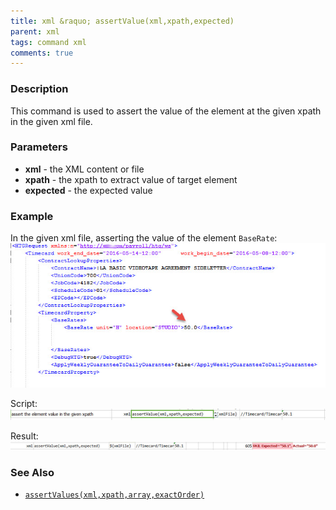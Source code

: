 ```yaml
---
title: xml &raquo; assertValue(xml,xpath,expected)
parent: xml
tags: command xml
comments: true
---
```



### Description
This command is used to assert the value of the element at the given xpath in the given xml file.


### Parameters
- **xml** - the XML content or file
- **xpath** \- the xpath to extract value of target element
- **expected** \- the expected value


### Example
In the given xml file, asserting the value of the element `BaseRate`:<br/>
![](image/assertValue_01.png)

Script:<br/>
![](image/assertValue_02.png)

Result:<br/>
![](image/assertValue_03.png)


### See Also
- [`assertValues(xml,xpath,array,exactOrder)`](assertValues(xml,xpath,array,exactOrder))
